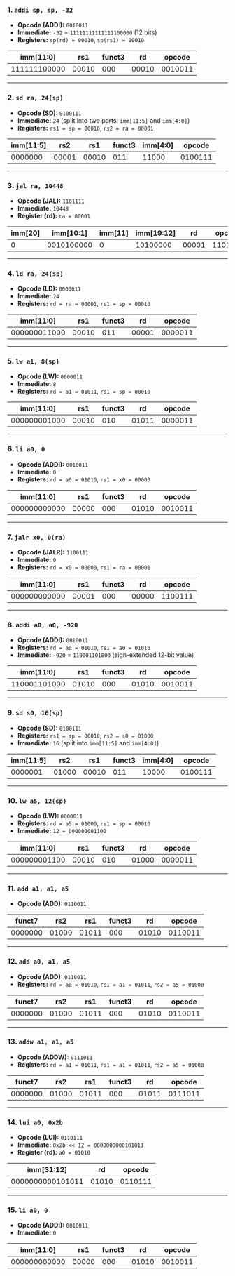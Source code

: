 

### 1. `addi sp, sp, -32`
- **Opcode (ADDI):** `0010011`
- **Immediate:** `-32` = `11111111111111100000` (12 bits)
- **Registers:** `sp(rd) = 00010`, `sp(rs1) = 00010`

| imm[11:0]         | rs1   | funct3 | rd    | opcode  |
|-------------------|--------|--------|-------|---------|
| 111111100000      | 00010  | 000    | 00010 | 0010011 |

---

### 2. `sd ra, 24(sp)`
- **Opcode (SD):** `0100111`
- **Immediate:** `24` (split into two parts: `imm[11:5]` and `imm[4:0]`)
- **Registers:** `rs1 = sp = 00010`, `rs2 = ra = 00001`

| imm[11:5] | rs2   | rs1   | funct3 | imm[4:0] | opcode  |
|-----------|-------|-------|--------|----------|---------|
| 0000000   | 00001 | 00010 | 011    | 11000    | 0100111 |

---

### 3. `jal ra, 10448`
- **Opcode (JAL):** `1101111`
- **Immediate:** `10448`
- **Register (rd):** `ra = 00001`

| imm[20] | imm[10:1]    | imm[11] | imm[19:12] | rd    | opcode  |
|---------|--------------|---------|------------|-------|---------|
| 0       | 0010100000   | 0       | 10100000   | 00001 | 1101111 |

---

### 4. `ld ra, 24(sp)`
- **Opcode (LD):** `0000011`
- **Immediate:** `24`
- **Registers:** `rd = ra = 00001`, `rs1 = sp = 00010`

| imm[11:0]     | rs1   | funct3 | rd    | opcode  |
|---------------|--------|--------|-------|---------|
| 000000011000  | 00010  | 011    | 00001 | 0000011 |

---

### 5. `lw a1, 8(sp)`
- **Opcode (LW):** `0000011`
- **Immediate:** `8`
- **Registers:** `rd = a1 = 01011`, `rs1 = sp = 00010`

| imm[11:0]     | rs1   | funct3 | rd    | opcode  |
|---------------|--------|--------|-------|---------|
| 000000001000  | 00010  | 010    | 01011 | 0000011 |

---

### 6. `li a0, 0`
- **Opcode (ADDI):** `0010011`
- **Immediate:** `0`
- **Registers:** `rd = a0 = 01010`, `rs1 = x0 = 00000`

| imm[11:0]     | rs1   | funct3 | rd    | opcode  |
|---------------|--------|--------|-------|---------|
| 000000000000  | 00000  | 000    | 01010 | 0010011 |

---

### 7. `jalr x0, 0(ra)`
- **Opcode (JALR):** `1100111`
- **Immediate:** `0`
- **Registers:** `rd = x0 = 00000`, `rs1 = ra = 00001`

| imm[11:0]     | rs1   | funct3 | rd    | opcode  |
|---------------|--------|--------|-------|---------|
| 000000000000  | 00001  | 000    | 00000 | 1100111 |

---

### 8. `addi a0, a0, -920`
- **Opcode (ADDI):** `0010011`
- **Registers:** `rd = a0 = 01010`, `rs1 = a0 = 01010`
- **Immediate:** `-920` = `110001101000` (sign-extended 12-bit value)

| imm[11:0]     | rs1   | funct3 | rd    | opcode  |
|---------------|--------|--------|-------|---------|
| 110001101000  | 01010  | 000    | 01010 | 0010011 |

---

### 9. `sd s0, 16(sp)`
- **Opcode (SD):** `0100111`
- **Registers:** `rs1 = sp = 00010`, `rs2 = s0 = 01000`
- **Immediate:** `16` (split into `imm[11:5]` and `imm[4:0]`)

| imm[11:5] | rs2   | rs1   | funct3 | imm[4:0] | opcode  |
|-----------|-------|-------|--------|----------|---------|
| 0000001   | 01000 | 00010 | 011    | 10000    | 0100111 |

---

### 10. `lw a5, 12(sp)`
- **Opcode (LW):** `0000011`
- **Registers:** `rd = a5 = 01000`, `rs1 = sp = 00010`
- **Immediate:** `12 = 000000001100`

| imm[11:0]     | rs1   | funct3 | rd    | opcode  |
|---------------|--------|--------|-------|---------|
| 000000001100  | 00010  | 010    | 01000 | 0000011 |

---

### 11. `add a1, a1, a5`
- **Opcode (ADD):** `0110011`

| funct7  | rs2   | rs1   | funct3 | rd    | opcode  |
|---------|-------|-------|--------|-------|---------|
| 0000000 | 01000 | 01011 | 000    | 01010 | 0110011 |

---

### 12. `add a0, a1, a5`
- **Opcode (ADD):** `0110011`
- **Registers:** `rd = a0 = 01010`, `rs1 = a1 = 01011`, `rs2 = a5 = 01000`

| funct7  | rs2   | rs1   | funct3 | rd    | opcode  |
|---------|-------|-------|--------|-------|---------|
| 0000000 | 01000 | 01011 | 000    | 01010 | 0110011 |

---

### 13. `addw a1, a1, a5`
- **Opcode (ADDW):** `0111011`
- **Registers:** `rd = a1 = 01011`, `rs1 = a1 = 01011`, `rs2 = a5 = 01000`

| funct7  | rs2   | rs1   | funct3 | rd    | opcode  |
|---------|-------|-------|--------|-------|---------|
| 0000000 | 01000 | 01011 | 000    | 01011 | 0111011 |

---

### 14. `lui a0, 0x2b`
- **Opcode (LUI):** `0110111`
- **Immediate:** `0x2b << 12 = 0000000000101011`
- **Register (rd):** `a0 = 01010`

| imm[31:12]       | rd    | opcode  |
|------------------|-------|---------|
| 0000000000101011 | 01010 | 0110111 |

---

### 15. `li a0, 0`
- **Opcode (ADDI):** `0010011`
- **Immediate:** `0`

| imm[11:0]     | rs1   | funct3 | rd    | opcode  |
|---------------|--------|--------|-------|---------|
| 000000000000  | 00000  | 000    | 01010 | 0010011 |
